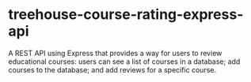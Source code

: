 # treehouse-course-rating-express-api
A REST API using Express that provides a way for users to review educational courses: users can see a list of courses in a database; add courses to the database; and add reviews for a specific course.
